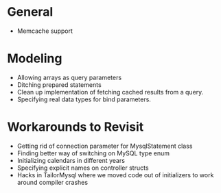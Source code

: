 # General

* Memcache support

# Modeling

* Allowing arrays as query parameters
* Ditching prepared statements
* Clean up implementation of fetching cached results from a query.
* Specifying real data types for bind parameters.

# Workarounds to Revisit

* Getting rid of connection parameter for MysqlStatement class
* Finding better way of switching on MySQL type enum
* Initializing calendars in different years
* Specifying explicit names on controller structs
* Hacks in TailorMysql where we moved code out of initializers to work around
  compiler crashes